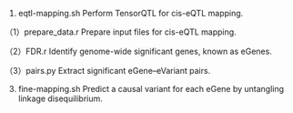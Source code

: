 1. eqtl-mapping.sh
Perform TensorQTL for cis-eQTL mapping.

（1）prepare_data.r
  Prepare input files for cis-eQTL mapping.
  
（2）FDR.r
  Identify genome-wide significant genes, known as eGenes.
  
（3）pairs.py
  Extract significant eGene–eVariant pairs.

3. fine-mapping.sh
Predict a causal variant for each eGene by untangling linkage disequilibrium.
